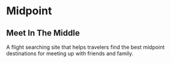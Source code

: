 # Midpoint
## Meet In The Middle

A flight searching site that helps travelers find the best midpoint destinations for meeting up with friends and family.
